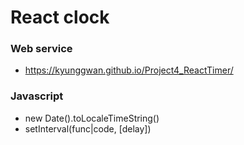 # React clock
### Web service
+ https://kyunggwan.github.io/Project4_ReactTimer/

### Javascript
+ new Date().toLocaleTimeString()
+ setInterval(func|code, [delay])


